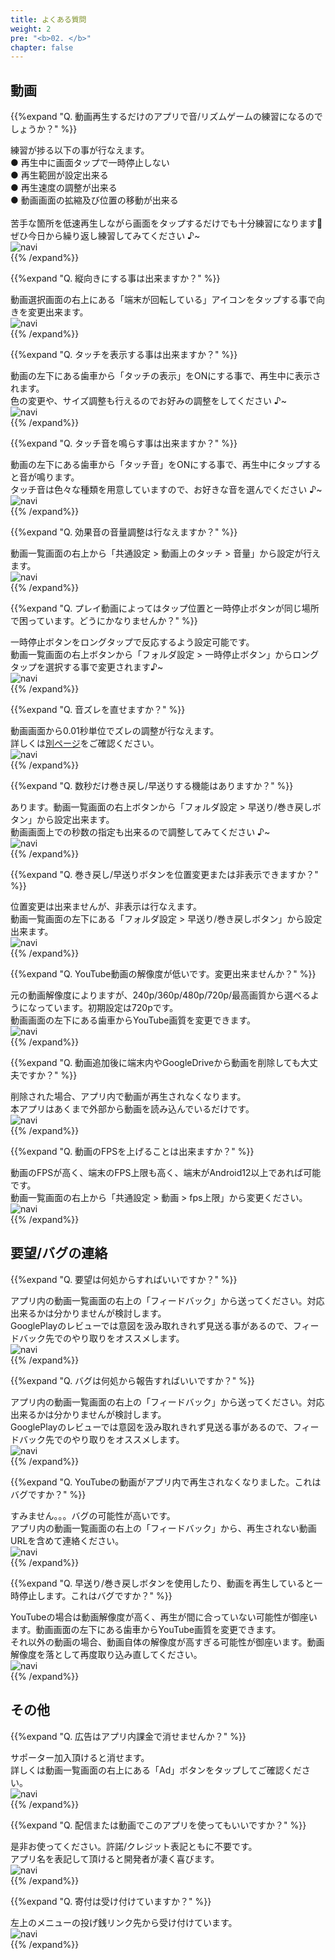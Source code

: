 ```yaml
---
title: よくある質問
weight: 2
pre: "<b>02. </b>"
chapter: false
---
```


## 動画

{{%expand "Q. 動画再生するだけのアプリで音/リズムゲームの練習になるのでしょうか？" %}}
<div class="balloon">
練習が捗る以下の事が行なえます。<br>
● 再生中に画面タップで一時停止しない<br>
● 再生範囲が設定出来る<br>
● 再生速度の調整が出来る<br>
● 動画画面の拡縮及び位置の移動が出来る<br>
<br>
苦手な箇所を低速再生しながら画面をタップするだけでも十分練習になります💪<br>ぜひ今日から繰り返し練習してみてください ♪~
</div>
<div class="box"><img src="navi_001.png" alt="navi" class="img-right"></div>
{{% /expand%}}
<br>

{{%expand "Q. 縦向きにする事は出来ますか？" %}}
<div class="balloon">
動画選択画面の右上にある「端末が回転している」アイコンをタップする事で向きを変更出来ます。</div>
<div class="box"><img src="navi_001.png" alt="navi" class="img-right"></div>
{{% /expand%}}
<br>

{{%expand "Q. タッチを表示する事は出来ますか？" %}}
<div class="balloon">
動画の左下にある歯車から「タッチの表示」をONにする事で、再生中に表示されます。<br>色の変更や、サイズ調整も行えるのでお好みの調整をしてください ♪~
</div>
<div class="box"><img src="navi_001.png" alt="navi" class="img-right"></div>
{{% /expand%}}
<br>

{{%expand "Q. タッチ音を鳴らす事は出来ますか？" %}}
<div class="balloon">
動画の左下にある歯車から「タッチ音」をONにする事で、再生中にタップすると音が鳴ります。<br>
タッチ音は色々な種類を用意していますので、お好きな音を選んでください ♪~
</div>
<div class="box"><img src="navi_002.png" alt="navi" class="img-right"></div>
{{% /expand%}}
<br>

<!--
{{%expand "Q. タッチ箇所を表示する事は出来ますか？" %}}
<div class="balloon">
アプリ内の「設定 > 動画上のタッチ ポイント」から、タッチの表示設定が行えます。<br>
色と表示サイズも設定出来るのでお好みに合わせて調整してみてください ♪~
</div>
<div class="box"><img src="navi_002.png" alt="navi" class="img-right"></div>
{{% /expand%}}
<br>
-->

{{%expand "Q. 効果音の音量調整は行なえますか？" %}}
<div class="balloon">
動画一覧画面の右上から「共通設定 > 動画上のタッチ > 音量」から設定が行えます。
</div>
<div class="box"><img src="navi_001.png" alt="navi" class="img-right"></div>
{{% /expand%}}
<br>

{{%expand "Q. プレイ動画によってはタップ位置と一時停止ボタンが同じ場所で困っています。どうにかなりませんか？" %}}
<div class="balloon">
一時停止ボタンをロングタップで反応するよう設定可能です。<br>
動画一覧画面の右上ボタンから「フォルダ設定 > 一時停止ボタン」からロングタップを選択する事で変更されます♪~
</div>
<div class="box"><img src="navi_002.png" alt="navi" class="img-right"></div>
{{% /expand%}}
<br>

{{%expand "Q. 音ズレを直せますか？" %}}
<div class="balloon">
動画画面から0.01秒単位でズレの調整が行なえます。<br>詳しくは<a href="https://hyoromo.github.io/sound-game-training-android/jp/features/#音ズレの調整">別ページ</a>をご確認ください。
</div>
<div class="box"><img src="navi_001.png" alt="navi" class="img-right"></div>
{{% /expand%}}
<br>

{{%expand "Q. 数秒だけ巻き戻し/早送りする機能はありますか？" %}}
<div class="balloon">
あります。動画一覧画面の右上ボタンから「フォルダ設定 > 早送り/巻き戻しボタン」から設定出来ます。<br>
動画画面上での秒数の指定も出来るので調整してみてください ♪~
</div>
<div class="box"><img src="navi_002.png" alt="navi" class="img-right"></div>
{{% /expand%}}
<br>

{{%expand "Q. 巻き戻し/早送りボタンを位置変更または非表示できますか？" %}}
<div class="balloon">
位置変更は出来ませんが、非表示は行なえます。<br>動画一覧画面の左下にある「フォルダ設定 > 早送り/巻き戻しボタン」から設定出来ます。
</div>
<div class="box"><img src="navi_001.png" alt="navi" class="img-right"></div>
{{% /expand%}}
<br>

<!-- TODO -->
{{%expand "Q. YouTube動画の解像度が低いです。変更出来ませんか？" %}}
<div class="balloon">
元の動画解像度によりますが、240p/360p/480p/720p/最高画質から選べるようになっています。初期設定は720pです。<br>動画画面の左下にある歯車からYouTube画質を変更できます。
</div>
<div class="box"><img src="navi_002.png" alt="navi" class="img-right"></div>
{{% /expand%}}
<br>

{{%expand "Q. 動画追加後に端末内やGoogleDriveから動画を削除しても大丈夫ですか？" %}}
<div class="balloon">
削除された場合、アプリ内で動画が再生されなくなります。<br>本アプリはあくまで外部から動画を読み込んでいるだけです。
</div>
<div class="box"><img src="navi_003.png" alt="navi" class="img-right"></div>
{{% /expand%}}
<br>

{{%expand "Q. 動画のFPSを上げることは出来ますか？" %}}
<div class="balloon">
動画のFPSが高く、端末のFPS上限も高く、端末がAndroid12以上であれば可能です。<br>動画一覧画面の右上から「共通設定 > 動画 > fps上限」から変更ください。
</div>
<div class="box"><img src="navi_001.png" alt="navi" class="img-right"></div>
{{% /expand%}}
<br>

## 要望/バグの連絡

{{%expand "Q. 要望は何処からすればいいですか？" %}}
<div class="balloon">
アプリ内の動画一覧画面の右上の「フィードバック」から送ってください。対応出来るかは分かりませんが検討します。<br>GooglePlayのレビューでは意図を汲み取れきれず見送る事があるので、フィードバック先でのやり取りをオススメします。
</div>
<div class="box"><img src="navi_001.png" alt="navi" class="img-right"></div>
{{% /expand%}}
<br>

{{%expand "Q. バグは何処から報告すればいいですか？" %}}
<div class="balloon">
アプリ内の動画一覧画面の右上の「フィードバック」から送ってください。対応出来るかは分かりませんが検討します。<br>GooglePlayのレビューでは意図を汲み取れきれず見送る事があるので、フィードバック先でのやり取りをオススメします。
</div>
<div class="box"><img src="navi_001.png" alt="navi" class="img-right"></div>
{{% /expand%}}
<br>

{{%expand "Q. YouTubeの動画がアプリ内で再生されなくなりました。これはバグですか？" %}}
<div class="balloon">
すみません。。。バグの可能性が高いです。<br>
アプリ内の動画一覧画面の右上の「フィードバック」から、再生されない動画URLを含めて連絡ください。
</div>
<div class="box"><img src="navi_003.png" alt="navi" class="img-right"></div>
{{% /expand%}}
<br>

<!-- TODO -->
{{%expand "Q. 早送り/巻き戻しボタンを使用したり、動画を再生していると一時停止します。これはバグですか？" %}}
<div class="balloon">
YouTubeの場合は動画解像度が高く、再生が間に合っていない可能性が御座います。動画画面の左下にある歯車からYouTube画質を変更できます。<br>それ以外の動画の場合、動画自体の解像度が高すぎる可能性が御座います。動画解像度を落として再度取り込み直してください。
</div>
<div class="box"><img src="navi_001.png" alt="navi" class="img-right"></div>
{{% /expand%}}
<br>

## その他

{{%expand "Q. 広告はアプリ内課金で消せませんか？" %}}
<div class="balloon">
サポーター加入頂けると消せます。<br>
詳しくは動画一覧画面の右上にある「Ad」ボタンをタップしてご確認ください。
</div>
<div class="box"><img src="navi_001.png" alt="navi" class="img-right"></div>
{{% /expand%}}
<br>

<!-- TODO -->
{{%expand "Q. 配信または動画でこのアプリを使ってもいいですか？" %}}
<div class="balloon">
是非お使ってください。許諾/クレジット表記ともに不要です。<br>
アプリ名を表記して頂けると開発者が凄く喜びます。
</div>
<div class="box"><img src="navi_002.png" alt="navi" class="img-right"></div>
{{% /expand%}}
<br>

{{%expand "Q. 寄付は受け付けていますか？" %}}
<div class="balloon">
左上のメニューの投げ銭リンク先から受け付けています。
</div>
<div class="box"><img src="navi_001.png" alt="navi" class="img-right"></div>
{{% /expand%}}
<br>